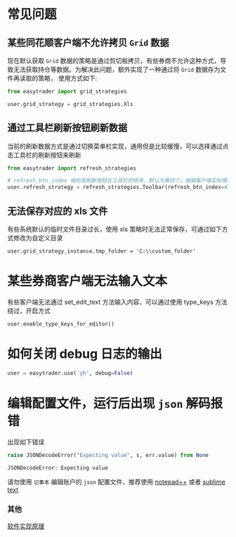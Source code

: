 # 常见问题

## 某些同花顺客户端不允许拷贝 `Grid` 数据

现在默认获取 `Grid` 数据的策略是通过剪切板拷贝，有些券商不允许这种方式，导致无法获取持仓等数据。为解决此问题，额外实现了一种通过将 `Grid` 数据存为文件再读取的策略，
使用方式如下:

```python
from easytrader import grid_strategies

user.grid_strategy = grid_strategies.Xls
```

## 通过工具栏刷新按钮刷新数据

当前的刷新数据方式是通过切换菜单栏实现，通用但是比较缓慢，可以选择通过点击工具栏的刷新按钮来刷新

```python
from easytrader import refresh_strategies

# refresh_btn_index 指的是刷新按钮在工具栏的排序，默认为第四个，根据客户端实际情况调整
user.refresh_strategy = refresh_strategies.Toolbar(refresh_btn_index=4)
```

## 无法保存对应的 xls 文件

有些系统默认的临时文件目录过长，使用 xls 策略时无法正常保存，可通过如下方式修改为自定义目录

```
user.grid_strategy_instance.tmp_folder = 'C:\\custom_folder'
```

# 某些券商客户端无法输入文本

有些客户端无法通过 set_edit_text 方法输入内容，可以通过使用 type_keys 方法绕过，开启方式

```
user.enable_type_keys_for_editor()
```

# 如何关闭 debug 日志的输出

```python
user = easytrader.use('yh', debug=False)

```


# 编辑配置文件，运行后出现 `json` 解码报错


出现如下错误

```python
raise JSONDecodeError("Expecting value", s, err.value) from None

JSONDecodeError: Expecting value
```

请勿使用 `记事本` 编辑账户的 `json` 配置文件，推荐使用 [notepad++](https://notepad-plus-plus.org/zh/) 或者 [sublime text](http://www.sublimetext.com/)

### 其他

[软件实现原理](http://www.jisilu.cn/question/42707)
